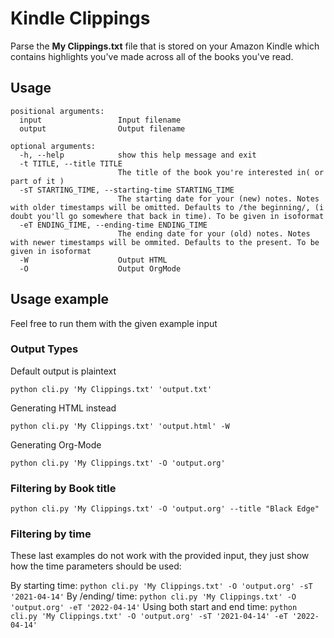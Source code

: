 # Kindle Clippings

Parse the **My Clippings.txt** file that is stored on your Amazon Kindle which contains highlights you've made across all of the books you've read.

## Usage

```
positional arguments:
  input                 Input filename
  output                Output filename

optional arguments:
  -h, --help            show this help message and exit
  -t TITLE, --title TITLE
                        The title of the book you're interested in( or part of it )
  -sT STARTING_TIME, --starting-time STARTING_TIME
                        The starting date for your (new) notes. Notes with older timestamps will be omitted. Defaults to /the beginning/, (i doubt you'll go somewhere that back in time). To be given in isoformat
  -eT ENDING_TIME, --ending-time ENDING_TIME
                        The ending date for your (old) notes. Notes with newer timestamps will be ommited. Defaults to the present. To be given in isoformat
  -W                    Output HTML
  -O                    Output OrgMode
```

## Usage example
Feel free to run them with the given example input

### Output Types
Default output is plaintext

`python cli.py 'My Clippings.txt' 'output.txt'`

Generating HTML instead

`python cli.py 'My Clippings.txt' 'output.html' -W`

Generating Org-Mode

`python cli.py 'My Clippings.txt' -O 'output.org'`

### Filtering by Book title
`python cli.py 'My Clippings.txt' -O 'output.org' --title "Black Edge"`

### Filtering by time
These last examples do not work with the provided input, they just show how the time parameters should be used:

By starting time:
`python cli.py 'My Clippings.txt' -O 'output.org' -sT '2021-04-14'`
By /ending/ time:
`python cli.py 'My Clippings.txt' -O 'output.org' -eT '2022-04-14'`
Using both start and end time:
`python cli.py 'My Clippings.txt' -O 'output.org' -sT '2021-04-14' -eT '2022-04-14'`
